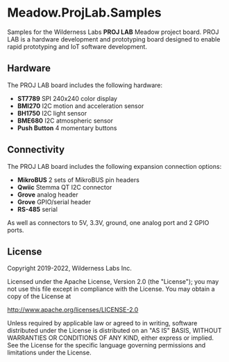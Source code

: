 # Meadow.ProjLab.Samples
Samples for the Wilderness Labs **PROJ LAB** Meadow project board. PROJ LAB is a hardware development and prototyping board designed to enable rapid prototyping and IoT software development. 

## Hardware

The PROJ LAB board includes the following hardware:
* **ST7789** SPI 240x240 color display
* **BMI270** I2C motion and acceleration sensor
* **BH1750** I2C light sensor
* **BME680** I2C atmospheric sensor
* **Push Button** 4 momentary buttons

## Connectivity

The PROJ LAB board includes the following expansion connection options:
* **MikroBUS** 2 sets of MikroBUS pin headers
* **Qwiic** Stemma QT I2C connector
* **Grove** analog header
* **Grove** GPIO/serial header
* **RS-485** serial 

As well as connectors to 5V, 3.3V, ground, one analog port and 2 GPIO ports.

## License
Copyright 2019-2022, Wilderness Labs Inc.

Licensed under the Apache License, Version 2.0 (the "License");
you may not use this file except in compliance with the License.
You may obtain a copy of the License at

  http://www.apache.org/licenses/LICENSE-2.0

Unless required by applicable law or agreed to in writing, software
distributed under the License is distributed on an "AS IS" BASIS,
WITHOUT WARRANTIES OR CONDITIONS OF ANY KIND, either express or implied.
See the License for the specific language governing permissions and
limitations under the License.

